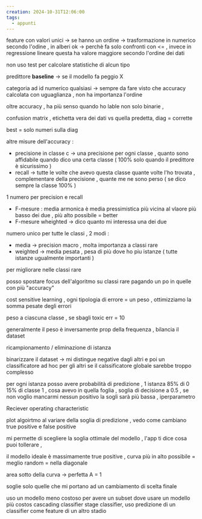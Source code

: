 ```yaml
---
creation: 2024-10-31T12:06:00
tags:
  - appunti
---
```

feature con valori unici -> se hanno un ordine -> trasformazione in numerico secondo l'odine , in alberi ok -> perchè fa solo confronti con <= , invece in regressione lineare questa ha valore maggiore secondo l'ordine dei dati 

non uso test per calcolare statistiche di alcun tipo

predittore **baseline** -> se il modello fa peggio X

categoria ad id numerico qualsiasi -> sempre da fare visto che accuracy calcolata con uguaglianza , non ha importanza l'ordine 

oltre accuracy , ha più senso quando ho lable non solo binarie , 

confusion matrix , etichetta vera dei dati vs quella predetta, diag = corrette 

best = solo numeri sulla diag 

altre misure dell'accuracy : 
+ precisione in classe c -> una precisione per ogni classe , quanto sono affidabile quando dico una certa classe ( 100% solo quando il predittore è sicurissimo )
+ recall -> tutte le volte che avevo questa classe quante volte l'ho trovata , complementare della precisione , quante me ne sono perso ( se dico sempre la classe 100% )

1 numero per precision e recall
+ F-mesure : media armonica è media pressimistica più vicina al vlaore più basso dei due , più alto possibile = better
+ F-mesure wheighted -> dico quanto mi interessa una dei due

numero unico per tutte le classi , 2 modi :
+ media -> precision macro , molta importanza a classi rare 
+ weighted -> media pesata , pesa di più dove ho piu istanze ( tutte istanze ugualmente importanti )

per migliorare nelle classi rare 

posso spostare focus dell'algoritmo su classi rare pagando un po in quelle con più "accuracy"

cost sensitive learning , ogni tipologia di errore = un peso , ottimizziamo la somma pesate degli errori 

peso a ciascuna classe , se sbagli toxic err = 10

generalmente il peso è inversamente prop della frequenza , bilancia il dataset 

ricampionamento / eliminazione di istanza 

binarizzare il dataset -> mi distingue negative dagli altri e poi un classificatore ad hoc per gli altri 
se il calssificatore globale sarebbe troppo complesso 

per ogni istanza posso avere probabilità di predizione , 1 istanza 85% di 0 15% di classe 1 , cosa avevo in quella foglia , soglia di decisione a 0.5 , se non voglio mancarmi nessun positivo la sogli sarà più bassa , iperparametro 

Reciever operating characteristic 

plot algoirtmo al variare della soglia di predizione , vedo come cambiano true positive e false positive 

mi permette di scegliere la soglia ottimale del modello , l'app ti dice cosa puoi tollerare , 

il modello ideale è massimamente true positive , curva più in alto possibile = meglio 
random = nella diagonale 

area sotto della curva -> perfetta A = 1

soglie solo quelle che mi portano ad un cambiamento di scelta finale 

uso un modello meno costoso per avere un subset dove usare un modello più costos
cascading classifier
stage classifier, uso predizione di un classifier come feature di un altro stadio